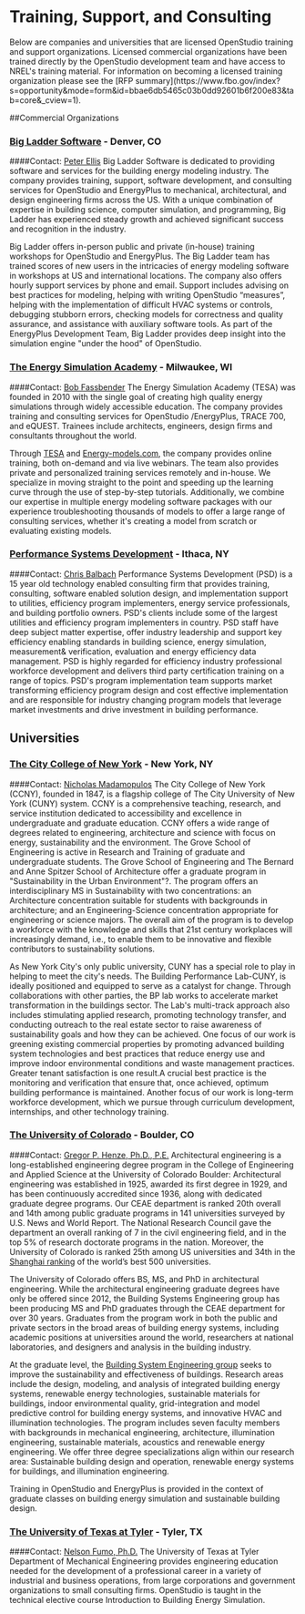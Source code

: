 <h1>Training, Support, and Consulting</h1>
Below are companies and universities that are licensed OpenStudio training and support organizations. Licensed commercial organizations have been trained directly by the OpenStudio development team and have access to NREL's training material. For information on becoming a licensed training organization please see the [RFP summary](https://www.fbo.gov/index?s=opportunity&mode=form&id=bbae6db5465c03b0dd92601b6f200e83&tab=core&_cview=1).

##Commercial Organizations

### [Big Ladder Software](http://bigladdersoftware.com/) - Denver, CO
####Contact: [Peter Ellis](mailto:peter.ellis@bigladdersoftware.com)
Big Ladder Software is dedicated to providing software and services for the building energy modeling industry. The company provides training, support, software development, and consulting services for OpenStudio and EnergyPlus to mechanical, architectural, and design engineering firms across the US. With a unique combination of expertise in building science, computer simulation, and programming, Big Ladder has experienced steady growth and achieved significant success and recognition in the industry.

Big Ladder offers in-person public and private (in-house) training workshops for OpenStudio and EnergyPlus. The Big Ladder team has trained scores of new users in the intricacies of energy modeling software in workshops at US and international locations. The company also offers hourly support services by phone and email. Support includes advising on best practices for modeling, helping with writing OpenStudio “measures”, helping with the implementation of difficult HVAC systems or controls, debugging stubborn errors, checking models for correctness and quality assurance, and assistance with auxiliary software tools. As part of the EnergyPlus Development Team, Big Ladder provides deep insight into the simulation engine "under the hood" of OpenStudio.

### [The Energy Simulation Academy](http://energy-models.com) - Milwaukee, WI
####Contact: [Bob Fassbender](mailto:bob@energy-models.com)
The Energy Simulation Academy (TESA) was founded in 2010 with the single goal of creating high quality energy simulations through widely accessible education. The company provides training and consulting services for OpenStudio /EnergyPlus, TRACE 700, and eQUEST. Trainees include architects, engineers, design firms and consultants throughout the world.

Through [TESA](https://simulate.energy/) and [Energy-models.com](http://energy-models.com), the company provides online training, both on-demand and via live webinars. The team also provides private and personalized training services remotely and in-house. We specialize in moving straight to the point and speeding up the learning curve through the use of step-by-step tutorials. Additionally, we combine our expertise in multiple energy modeling software packages with our experience troubleshooting thousands of models to offer a large range of consulting services, whether it's creating a model from scratch or evaluating existing models.  

### [Performance Systems Development](http://psdconsulting.com/training/#engineer) - Ithaca, NY
####Contact: [Chris Balbach](mailto:cbalbach@psdconsulting.com)
Performance Systems Development (PSD) is a 15 year old technology enabled consulting firm that provides training, consulting, software enabled solution design, and implementation support to utilities, efficiency program implementers, energy service professionals, and building portfolio owners. PSD's clients include some of the largest utilities and efficiency program implementers in country. PSD staff have deep subject matter expertise, offer industry leadership and support key efficiency enabling standards in building science, energy simulation, measurement& verification, evaluation and energy efficiency data management. PSD is highly regarded for efficiency industry professional workforce development and delivers third party certification training on a range of topics. PSD's program implementation team supports market transforming efficiency program design and cost effective implementation and are responsible for industry changing program models that leverage market investments and drive investment in building performance.

## Universities

### [The City College of New York](http://www.ccny.cuny.edu/sustainability/) - New York, NY
####Contact: [Nicholas Madamopulos](mailto:nmadamopoulos@ccny.cuny.edu)
The City College of New York (CCNY), founded in 1847, is a flagship college of The City University of New York (CUNY) system. CCNY is a comprehensive teaching, research, and service institution dedicated to accessibility and excellence in undergraduate and graduate education. CCNY offers a wide range of degrees related to engineering, architecture and science with focus on energy, sustainability and the environment. The Grove School of Engineering is active in Research and Training of graduate and undergraduate students. The Grove School of Engineering and The Bernard and Anne Spitzer School of Architecture offer a graduate program in "Sustainability in the Urban Environment"?. The program offers an interdisciplinary MS in Sustainability with two concentrations: an Architecture concentration suitable for students with backgrounds in architecture; and an Engineering-Science concentration appropriate for engineering or science majors. The overall aim of the program is to develop a workforce with the knowledge and skills that 21st century workplaces will increasingly demand, i.e., to enable them to be innovative and flexible contributors to sustainability solutions.

As New York City's only public university, CUNY has a special role to play in helping to meet the city's needs. The Building Performance Lab-CUNY, is ideally positioned and equipped to serve as a catalyst for change. Through collaborations with other parties, the BP lab works to accelerate market transformation in the buildings sector. The Lab's multi-track approach also includes stimulating applied research, promoting technology transfer, and conducting outreach to the real estate sector to raise awareness of sustainability goals and how they can be achieved. One focus of our work is greening existing commercial properties by promoting advanced building system technologies and best practices that reduce energy use and improve indoor environmental conditions and waste management practices. Greater tenant satisfaction is one result.A crucial best practice is the monitoring and verification that ensure that, once achieved, optimum building performance is maintained. Another focus of our work is long-term workforce development, which we pursue through curriculum development, internships, and other technology training.

### [The University of Colorado](http://www.colorado.edu/ceae/prospective-students/undergraduate-studies/architectural-engineering) - Boulder, CO
####Contact: [Gregor P. Henze, Ph.D., P.E.](gregor.henze@colorado.edu)
Architectural engineering is a long-established engineering degree program in the College of Engineering and Applied Science at the University of Colorado Boulder: Architectural engineering was established in 1925, awarded its first degree in 1929, and has been continuously accredited since 1936, along with dedicated graduate degree programs. Our CEAE department is ranked 20th overall and 14th among public graduate programs in 141 universities surveyed by U.S. News and World Report. The National Research Council gave the department an overall ranking of 7 in the civil engineering field, and in the top 5% of research doctorate programs in the nation. Moreover, the University of Colorado is ranked 25th among US universities and 34th in the [Shanghai ranking](http://www.shanghairanking.com) of the world’s best 500 universities.

The University of Colorado offers BS, MS, and PhD in architectural engineering. While the architectural engineering graduate degrees have only be offered since 2012, the Building Systems Engineering group has been producing MS and PhD graduates through the CEAE department for over 30 years. Graduates from the program work in both the public and private sectors in the broad areas of building energy systems, including academic positions at universities around the world, researchers at national laboratories, and designers and analysis in the building industry.

At the graduate level, the [Building System Engineering group](http://www.colorado.edu/ceae/research/building-systems-engineering) seeks to improve the sustainability and effectiveness of buildings. Research areas include the design, modeling, and analysis of integrated building energy systems, renewable energy technologies, sustainable materials for buildings, indoor environmental quality, grid-integration and model predictive control for building energy systems, and innovative HVAC and illumination technologies. The program includes seven faculty members with backgrounds in mechanical engineering, architecture, illumination engineering, sustainable materials, acoustics and renewable energy engineering. We offer three degree specializations align within our research area: Sustainable building design and operation, renewable energy systems for buildings, and illumination engineering.

Training in OpenStudio and EnergyPlus is provided in the context of graduate classes on building energy simulation and sustainable building design.

### [The University of Texas at Tyler](http://www.uttyler.edu/me/) - Tyler, TX
####Contact: [Nelson Fumo, Ph.D.](mailto:nfumo@uttyler.edu)
The University of Texas at Tyler Department of Mechanical Engineering provides engineering education needed for the development of a professional career in a variety of industrial and business operations, from large corporations and government organizations to small consulting firms. OpenStudio is taught in the technical elective course Introduction to Building Energy Simulation.
